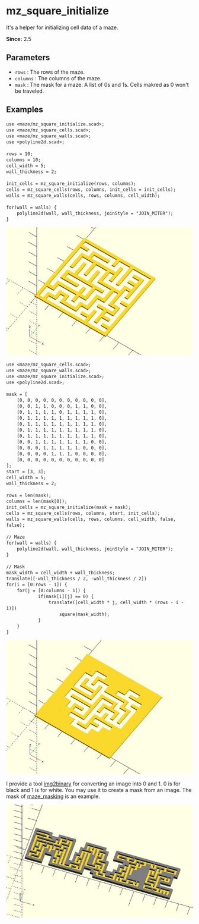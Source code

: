 # mz_square_initialize

It's a helper for initializing cell data of a maze. 

**Since:** 2.5

## Parameters

- `rows` : The rows of the maze.
- `columns` : The columns of the maze.
- `mask` : The mask for a maze. A list of 0s and 1s. Cells makred as 0 won't be traveled.

## Examples
    
	use <maze/mz_square_initialize.scad>;
	use <maze/mz_square_cells.scad>;
	use <maze/mz_square_walls.scad>;
	use <polyline2d.scad>;

	rows = 10;
	columns = 10;
	cell_width = 5;
	wall_thickness = 2;

    init_cells = mz_square_initialize(rows, columns);
	cells = mz_square_cells(rows, columns, init_cells = init_cells);
	walls = mz_square_walls(cells, rows, columns, cell_width);

	for(wall = walls) {
		polyline2d(wall, wall_thickness, joinStyle = "JOIN_MITER");
	}
	
![mz_square_initialize](images/lib3x-mz_square_initialize-1.JPG)

    use <maze/mz_square_cells.scad>;
    use <maze/mz_square_walls.scad>;
    use <maze/mz_square_initialize.scad>;
    use <polyline2d.scad>;

    mask = [
        [0, 0, 0, 0, 0, 0, 0, 0, 0, 0, 0],
        [0, 0, 1, 1, 0, 0, 0, 1, 1, 0, 0],
        [0, 1, 1, 1, 1, 0, 1, 1, 1, 1, 0],
        [0, 1, 1, 1, 1, 1, 1, 1, 1, 1, 0],
        [0, 1, 1, 1, 1, 1, 1, 1, 1, 1, 0],
        [0, 1, 1, 1, 1, 1, 1, 1, 1, 1, 0],
        [0, 1, 1, 1, 1, 1, 1, 1, 1, 1, 0],
        [0, 0, 1, 1, 1, 1, 1, 1, 1, 0, 0],
        [0, 0, 0, 1, 1, 1, 1, 1, 0, 0, 0],
        [0, 0, 0, 0, 1, 1, 1, 0, 0, 0, 0],
        [0, 0, 0, 0, 0, 0, 0, 0, 0, 0, 0]
    ];
    start = [3, 3];
    cell_width = 5;
    wall_thickness = 2;

    rows = len(mask);
    columns = len(mask[0]);
    init_cells = mz_square_initialize(mask = mask);
    cells = mz_square_cells(rows, columns, start, init_cells);
    walls = mz_square_walls(cells, rows, columns, cell_width, false, false);

    // Maze
    for(wall = walls) {
        polyline2d(wall, wall_thickness, joinStyle = "JOIN_MITER");
    }

    // Mask
    mask_width = cell_width + wall_thickness;
    translate([-wall_thickness / 2, -wall_thickness / 2])
    for(i = [0:rows - 1]) {
        for(j = [0:columns - 1]) {
                if(mask[i][j] == 0) {
                    translate([cell_width * j, cell_width * (rows - i - 1)])
                        square(mask_width);
                }
        }
    }
	
![mz_square_initialize](images/lib3x-mz_square_initialize-2.JPG)

 I provide a tool [img2binary](https://github.com/JustinSDK/img2binary) for converting an image into 0 and 1. 0 is for black and 1 is for white. You may use it to create a mask from an image. The mask of [maze_masking](https://github.com/JustinSDK/dotSCAD/blob/master/examples/maze/maze_masking.scad) is an example.

![mz_square_initialize](images/lib3x-mz_square_initialize-3.JPG)